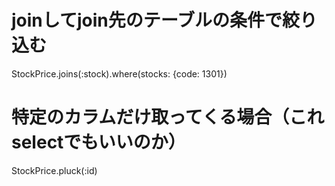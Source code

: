# joinしてjoin先のテーブルの条件で絞り込む
StockPrice.joins(:stock).where(stocks: {code: 1301})

# 特定のカラムだけ取ってくる場合（これselectでもいいのか）
StockPrice.pluck(:id)
